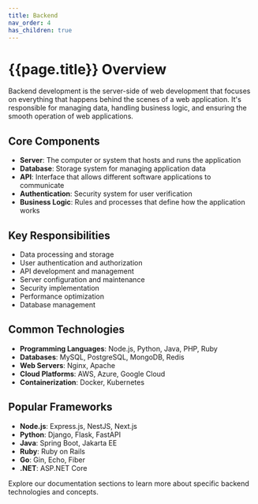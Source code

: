```yaml
---
title: Backend
nav_order: 4
has_children: true
---
```


# {{page.title}} Overview

Backend development is the server-side of web development that focuses on everything that happens behind the scenes of a web application. It's responsible for managing data, handling business logic, and ensuring the smooth operation of web applications.

## Core Components

- **Server**: The computer or system that hosts and runs the application
- **Database**: Storage system for managing application data
- **API**: Interface that allows different software applications to communicate
- **Authentication**: Security system for user verification
- **Business Logic**: Rules and processes that define how the application works

## Key Responsibilities

- Data processing and storage
- User authentication and authorization
- API development and management
- Server configuration and maintenance
- Security implementation
- Performance optimization
- Database management

## Common Technologies

- **Programming Languages**: Node.js, Python, Java, PHP, Ruby
- **Databases**: MySQL, PostgreSQL, MongoDB, Redis
- **Web Servers**: Nginx, Apache
- **Cloud Platforms**: AWS, Azure, Google Cloud
- **Containerization**: Docker, Kubernetes

## Popular Frameworks

- **Node.js**: Express.js, NestJS, Next.js
- **Python**: Django, Flask, FastAPI
- **Java**: Spring Boot, Jakarta EE
- **Ruby**: Ruby on Rails
- **Go**: Gin, Echo, Fiber
- **.NET**: ASP.NET Core

Explore our documentation sections to learn more about specific backend technologies and concepts.
